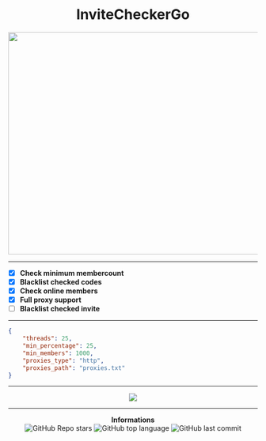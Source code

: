 <h1 align="center">InviteCheckerGo</h1>
<p align='center'>
  <img src='https://pbs.twimg.com/media/CtLy-vuUMAAvJmw.png' height= 450 width= 550>
</p>

-----

- [X] **Check minimum membercount**
- [X] **Blacklist checked codes**
- [X] **Check online members**
- [X] **Full proxy support**
- [ ] **Blacklist checked invite**

-----

```json
{
    "threads": 25,
    "min_percentage": 25,
    "min_members": 1000,
    "proxies_type": "http",
    "proxies_path": "proxies.txt"
}
```

-----

<p align='center'>
  <img src='https://media.discordapp.net/attachments/929816917596860416/930596457344536586/unknown.png'>
</p>

-----

<p align="center"> 
    <b>Informations</b><br>
    <img alt="GitHub Repo stars" src="https://img.shields.io/github/stars/Its-Vichy/InviteCheckerGo?style=social">
    <img alt="GitHub top language" src="https://img.shields.io/github/languages/top/Its-Vichy/InviteCheckerGo">
    <img alt="GitHub last commit" src="https://img.shields.io/github/last-commit/Its-Vichy/InviteCheckerGo">
</p>
